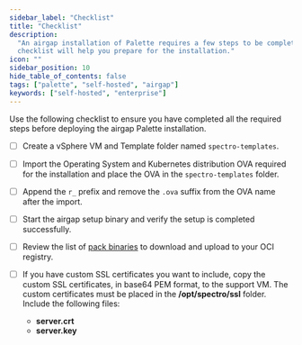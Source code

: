 ```yaml
---
sidebar_label: "Checklist"
title: "Checklist"
description:
  "An airgap installation of Palette requires a few steps to be completed before the installation can begin. This
  checklist will help you prepare for the installation."
icon: ""
sidebar_position: 10
hide_table_of_contents: false
tags: ["palette", "self-hosted", "airgap"]
keywords: ["self-hosted", "enterprise"]
---
```


Use the following checklist to ensure you have completed all the required steps before deploying the airgap Palette
installation.

- [ ] Create a vSphere VM and Template folder named `spectro-templates`.

- [ ] Import the Operating System and Kubernetes distribution OVA required for the installation and place the OVA in the
      `spectro-templates` folder.

- [ ] Append the `r_` prefix and remove the `.ova` suffix from the OVA name after the import.

- [ ] Start the airgap setup binary and verify the setup is completed successfully.

- [ ] Review the list of [pack binaries](../../airgap/supplemental-packs.md) to download and upload to your OCI
      registry.
- [ ] If you have custom SSL certificates you want to include, copy the custom SSL certificates, in base64 PEM format,
      to the support VM. The custom certificates must be placed in the **/opt/spectro/ssl** folder. Include the
      following files:
  - **server.crt**
  - **server.key**
